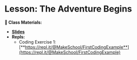 # Lesson: The Adventure Begins
**📝 Class Materials:**
- [**Slides**](https://docs.google.com/presentation/d/1mYbYg1Unrq1kc_65qGfW2c003AqSI0uPtn16Xb53lKw/edit#slide=id.p)
- **Repls:**
	- Coding Exercise 1: [**https://repl.it/@MakeSchool/FirstCodingExample**](https://repl.it/@MakeSchool/FirstCodingExample)
